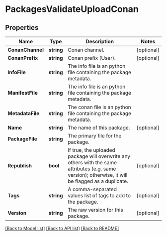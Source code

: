 # PackagesValidateUploadConan

## Properties

Name | Type | Description | Notes
------------ | ------------- | ------------- | -------------
**ConanChannel** | **string** | Conan channel. | [optional] 
**ConanPrefix** | **string** | Conan prefix (User). | [optional] 
**InfoFile** | **string** | The info file is an python file containing the package metadata. | 
**ManifestFile** | **string** | The info file is an python file containing the package metadata. | 
**MetadataFile** | **string** | The conan file is an python file containing the package metadata. | 
**Name** | **string** | The name of this package. | [optional] 
**PackageFile** | **string** | The primary file for the package. | 
**Republish** | **bool** | If true, the uploaded package will overwrite any others with the same attributes (e.g. same version); otherwise, it will be flagged as a duplicate. | [optional] 
**Tags** | **string** | A comma-separated values list of tags to add to the package. | [optional] 
**Version** | **string** | The raw version for this package. | [optional] 

[[Back to Model list]](../README.md#documentation-for-models) [[Back to API list]](../README.md#documentation-for-api-endpoints) [[Back to README]](../README.md)


